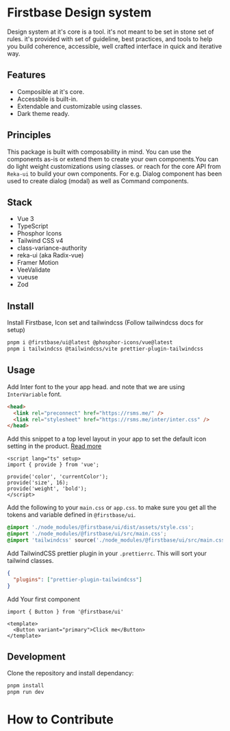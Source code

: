 # Firstbase Design system

Design system at it's core is a tool. it's not meant to be set in stone set of rules. it's provided with set of guideline, best practices, and tools to help you build coherence, accessible, well crafted interface in quick and iterative way.

## Features

- Composible at it's core.
- Accessbile is built-in.
- Extendable and customizable using classes.
- Dark theme ready.

## Principles

This package is built with composability in mind. You can use the components as-is or extend them to create your own components.You can do light weight customizations using classes. or reach for the core API from `Reka-ui` to build your own components.
For e.g. Dialog component has been used to create dialog (modal) as well as Command components.

## Stack

- Vue 3
- TypeScript
- Phosphor Icons
- Tailwind CSS v4
- class-variance-authority
- reka-ui (aka Radix-vue)
- Framer Motion
- VeeValidate
- vueuse
- Zod

## Install

Install Firstbase, Icon set and tailwindcss (Follow tailwindcss docs for setup)

```bash
pnpm i @firstbase/ui@latest @phosphor-icons/vue@latest
pnpm i tailwindcss @tailwindcss/vite prettier-plugin-tailwindcss
```

## Usage

Add Inter font to the your app head. and note that we are using `InterVariable` font.

```html
<head>
  <link rel="preconnect" href="https://rsms.me/" />
  <link rel="stylesheet" href="https://rsms.me/inter/inter.css" />
</head>
```

Add this snippet to a top level layout in your app to set the default icon setting in the product. [Read more](https://github.com/PhosphorIcons/Phosphor-Vue)

```vue
<script lang="ts" setup>
import { provide } from 'vue';

provide('color', 'currentColor');
provide('size', 16);
provide('weight', 'bold');
</script>
```

Add the following to your `main.css` or `app.css`. to make sure you get all the tokens and variable defined in `@firstbase/ui`.

```css
@import './node_modules/@firstbase/ui/dist/assets/style.css';
@import './node_modules/@firstbase/ui/src/main.css';
@import 'tailwindcss' source('./node_modules/@firstbase/ui/src/main.css');
```

Add TailwindCSS prettier plugin in your `.prettierrc`. This will sort your tailwind classes.

```json
{
  "plugins": ["prettier-plugin-tailwindcss"]
}
```

Add Your first component

```vue
import { Button } from '@firstbase/ui'

<template>
  <Button variant="primary">Click me</Button>
</template>
```

## Development

Clone the repository and install dependancy:

```bash
pnpm install
pnpm run dev
```

# How to Contribute


